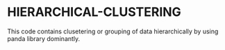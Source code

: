 # HIERARCHICAL-CLUSTERING
This code contains clusetering or grouping of data hierarchically by using panda library dominantly.
